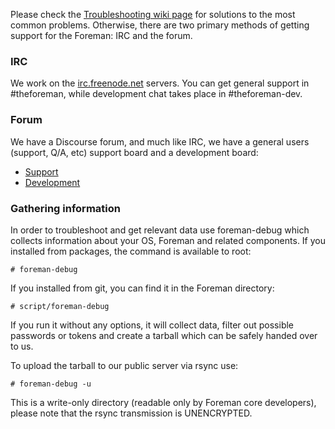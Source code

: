 Please check the [Troubleshooting wiki page](http://projects.theforeman.org/projects/1/wiki/Troubleshooting) for solutions to the most common problems.  Otherwise, there are two primary methods of getting support for the Foreman: IRC and the forum.

### IRC
We work on the [irc.freenode.net](http://webchat.freenode.net/) servers. You can get general support in #theforeman, while development chat takes place in #theforeman-dev.

### Forum
We have a Discourse forum, and much like IRC, we have a general users (support, Q/A, etc) support board and a development board:

* [Support](https://community.theforeman.org/c/support)
* [Development](https://community.theforeman.org/c/development)

### Gathering information
In order to troubleshoot and get relevant data use foreman-debug which collects information about your OS, Foreman and related components.
If you installed from packages, the command is available to root:

    # foreman-debug

If you installed from git, you can find it in the Foreman directory:

    # script/foreman-debug

If you run it without any options, it will collect data, filter out possible
passwords or tokens and create a tarball which can be safely handed over to
us.

To upload the tarball to our public server via rsync use:

    # foreman-debug -u

This is a write-only directory (readable only by Foreman core developers), please note that the rsync transmission is UNENCRYPTED.
